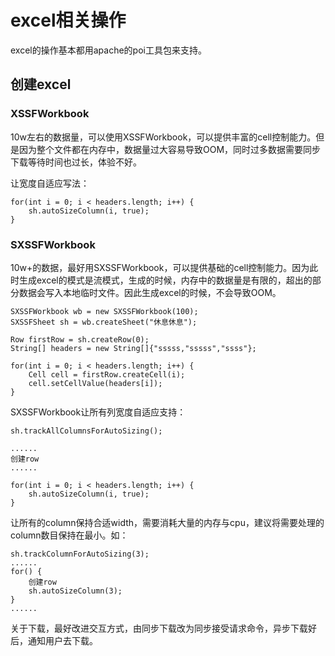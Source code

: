 # excel相关操作

excel的操作基本都用apache的poi工具包来支持。

## 创建excel

### XSSFWorkbook
10w左右的数据量，可以使用XSSFWorkbook，可以提供丰富的cell控制能力。但是因为整个文件都在内存中，数据量过大容易导致OOM，同时过多数据需要同步下载等待时间也过长，体验不好。

让宽度自适应写法：
```
for(int i = 0; i < headers.length; i++) {
    sh.autoSizeColumn(i, true);
}
```

### SXSSFWorkbook
10w+的数据，最好用SXSSFWorkbook，可以提供基础的cell控制能力。因为此时生成excel的模式是流模式，生成的时候，内存中的数据量是有限的，超出的部分数据会写入本地临时文件。因此生成excel的时候，不会导致OOM。
```
SXSSFWorkbook wb = new SXSSFWorkbook(100);
SXSSFSheet sh = wb.createSheet("休息休息");

Row firstRow = sh.createRow(0);
String[] headers = new String[]{"sssss,"sssss","ssss"};

for(int i = 0; i < headers.length; i++) {
    Cell cell = firstRow.createCell(i);
    cell.setCellValue(headers[i]);
}
```

SXSSFWorkbook让所有列宽度自适应支持：
```
sh.trackAllColumnsForAutoSizing();

......
创建row
......

for(int i = 0; i < headers.length; i++) {
    sh.autoSizeColumn(i, true);
}
```
让所有的column保持合适width，需要消耗大量的内存与cpu，建议将需要处理的column数目保持在最小。如：
```
sh.trackColumnForAutoSizing(3);
......
for() {
    创建row
    sh.autoSizeColumn(3);
}
......
```
关于下载，最好改进交互方式，由同步下载改为同步接受请求命令，异步下载好后，通知用户去下载。